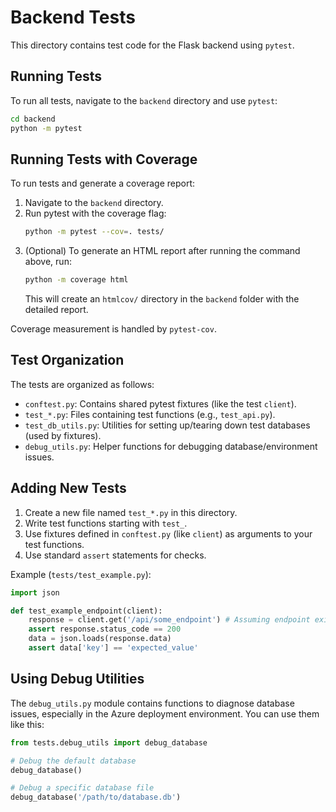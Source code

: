 # Backend Tests

This directory contains test code for the Flask backend using `pytest`.

## Running Tests

To run all tests, navigate to the `backend` directory and use `pytest`:

```bash
cd backend
python -m pytest
```

## Running Tests with Coverage

To run tests and generate a coverage report:

1. Navigate to the `backend` directory.
2. Run pytest with the coverage flag:
   ```bash
   python -m pytest --cov=. tests/
   ```
3. (Optional) To generate an HTML report after running the command above, run:
   ```bash
   python -m coverage html
   ```
   This will create an `htmlcov/` directory in the `backend` folder with the detailed report.

Coverage measurement is handled by `pytest-cov`.

## Test Organization

The tests are organized as follows:

- `conftest.py`: Contains shared pytest fixtures (like the test `client`).
- `test_*.py`: Files containing test functions (e.g., `test_api.py`).
- `test_db_utils.py`: Utilities for setting up/tearing down test databases (used by fixtures).
- `debug_utils.py`: Helper functions for debugging database/environment issues.

## Adding New Tests

1. Create a new file named `test_*.py` in this directory.
2. Write test functions starting with `test_`.
3. Use fixtures defined in `conftest.py` (like `client`) as arguments to your test functions.
4. Use standard `assert` statements for checks.

Example (`tests/test_example.py`):

```python
import json

def test_example_endpoint(client):
    response = client.get('/api/some_endpoint') # Assuming endpoint exists
    assert response.status_code == 200
    data = json.loads(response.data)
    assert data['key'] == 'expected_value'
```

## Using Debug Utilities

The `debug_utils.py` module contains functions to diagnose database issues, especially in the Azure deployment environment. You can use them like this:

```python
from tests.debug_utils import debug_database

# Debug the default database
debug_database()

# Debug a specific database file
debug_database('/path/to/database.db')
``` 